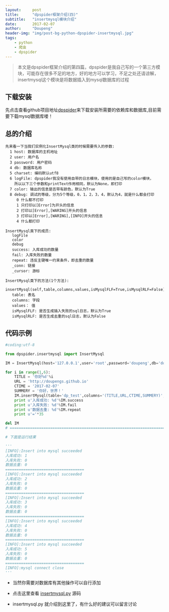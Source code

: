 ```yaml
---
layout:     post
title:      "dpspider框架介绍(四)"
subtitle:   "insertmysql模块介绍"
date:       2017-02-07
author:     "Doupeng"
header-img: "img/post-bg-python-dpspider-insertmysql.jpg"
tags:
    - python
    - 爬虫
    - dpspider
---
```


> 本文是dpspider框架介绍的第四篇，dpspider是我自己写的一个第三方模块，可能存在很多不足的地方，好的地方可以学习，不足之处还请谅解，insertmysql这个模块是将数据插入到mysql数据库的过程

## 下载安装

先点击查看github项目地址[dpspider](https://github.com/doupengs/dpspider/blob/master/README.md)来下载安装所需要的依赖库和数据库,目前需要下载mysql数据库喽！

## 总的介绍

```
先来看一下当我们实例化InsertMysql类的时候需要传入的参数:
  1 host: 数据库的主机地址
  2 user: 用户名
  3 password: 用户密码
  4 db: 数据库名称
  5 charset: 编码默认utf8
  6 logFile: dpspider我没有使用自带的日志模块，使用的是自己写的color模块，
    所以以下三个参数和printText作用相同，默认为None，即打印
  7 color: 输出的信息是否带有颜色，默认为True
  8 debug: 调试的等级，分为5个等级，0，1，2，3，4，默认为4，就是什么都会打印
     0 什么都不打印
     1 只打印以[Error]为开头的信息
     2 打印以[Error],[WARING]开头的信息
     3 打印以[Error],[WARING],[INFO]开头的信息
     4 什么都打印

InsertMysql类下的成员:
   logFile
   color
   debug
   success: 入库成功的数量
   fail: 入库失败的数量
   repeat: 违反主键唯一约束条件，即去重的数量 
   _conn: 链接
   _cursor: 游标
   
InsertMysql类下的方法(1个方法):
   insertMysql(self,table,columns,values,isMysqlFLF=True,isMysqlRLF=False)
   table: 表名
   columns: 字段
   values： 值
   isMysqlFLF: 是否生成插入失败的sql日志，默认为True
   isMysqlRLF: 是否生成去重的sql日志，默认为False
```

## 代码示例


```python
#coding:utf-8

from dpspider.insertmysql import InsertMysql

IM = InsertMysql(host='127.0.0.1',user='root',password='doupeng',db='doupeng',color=False)

for i in range(1,6):
    TITLE = '你好%d'%i
    URL = 'http://doupengs.github.io'
    CTIME = '2017-02-07'
    SUMMERY = '你好，世界！'
    IM.insertMysql(table='dp_test',columns='(TITLE,URL,CTIME,SUMMERY)',values=(TITLE,URL,CTIME,SUMMERY))
    print u'入库成功: %d'%IM.success
    print u'入库失败: %d'%IM.fail
    print u'数据去重: %d'%IM.repeat
    print u'='*35

del IM
# ====================================================================================================

# 下面是运行结果

'''
[INFO]:Insert into mysql succeeded
入库成功: 1
入库失败: 0
数据去重: 0
===================================
[INFO]:Insert into mysql succeeded
入库成功: 2
入库失败: 0
数据去重: 0
===================================
[INFO]:Insert into mysql succeeded
入库成功: 3
入库失败: 0
数据去重: 0
===================================
[INFO]:Insert into mysql succeeded
入库成功: 4
入库失败: 0
数据去重: 0
===================================
[INFO]:Insert into mysql succeeded
入库成功: 5
入库失败: 0
数据去重: 0
===================================
[INFO]:mysql connect close
'''
```

- 当然你需要对数据库有其他操作可以自行添加

- 点击这里查看 [insertmysql.py](https://github.com/doupengs/dpspider/blob/master/dpspider/insertmysql.py) 源码

- insertmysql.py 就介绍到这里了，有什么好的建议可以留言讨论
